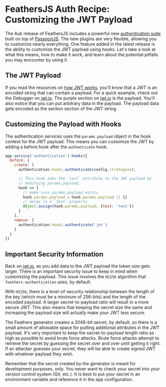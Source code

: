 # FeathersJS Auth Recipe: Customizing the JWT Payload

The Auk release of FeathersJS includes a powerful new [authentication suite](../../api/authentication/server.md) built on top of [PassportJS](http://www.passportjs.org/).  The new plugins are very flexible, allowing you to customize nearly everything.  One feature added in the latest release is the ability to customize the JWT payload using hooks.  Let's take a look at what this means, how to make it work, and learn about the potential pitfalls you may encounter by using it.

## The JWT Payload
If you read the resources on [how JWT works](./how-jwt-works.md), you'll know that a JWT is an encoded string that can contain a payload.  For a quick example, check out the Debugger on [jwt.io](https://jwt.io/).  The purple section on [jwt.io](https://jwt.io/) is the payload.  You'll also notice that you can put arbitrary data in the payload.  The payload data gets encoded as the section section of the JWT string.

## Customizing the Payload with Hooks
The authentication services uses the `params.payload` object in the hook context for the JWT payload.  This means you can customize the JWT by adding a before hook after the `authenticate` hook.

```js
app.service('authentication').hooks({
  before: {
    create: [
      authentication.hooks.authenticate(config.strategies),

      // This hook adds the `test` attribute to the JWT payload by
      // modifying params.payload.
      hook => {
        // make sure params.payload exists
        hook.params.payload = hook.params.payload || {}
        // merge in a `test` property
        Object.assign(hook.params.payload, {test: 'test'})
      }
    ],
    remove: [
      authentication.hooks.authenticate('jwt')
    ]
  }
})
```

## Important Security Information
Back on [jwt.io](https://jwt.io/), as you add data to the JWT payload the token size gets larger.  There is an important security issue to keep in mind when customizing the payload.  This issue involves the `HS256` algorithm that `feathers-authentication` uses, by default.

With `HS256`, there is a level-of-security relationship between the length of the key (which must be a minimum of 256-bits) and the length of the encoded payload.  A larger secret-to-payload ratio will result in a more secure JWT.  This also means that keeping the secret size the same and increasing the payload size will actually make your JWT less secure.

The Feathers generator creates a 2048-bit secret, by default, so there is a small amount of allowable space for putting additional attributes in the JWT payload.  It's very important to keep the secret-to-payload length ratio as high as possible to avoid brute force attacks.  Brute force attacks attempt to retrieve the secret by guessing the secret over and over until getting it right.  If an attacker guesses your secret, they will be able to create signed JWT with whatever payload they wish.

Remember that the secret created by the generator is meant for development purposes, only.  You never want to check your secret into your version control system (Git, etc.).  It is best to put your secret in an environment variable and reference it in the app configuration.